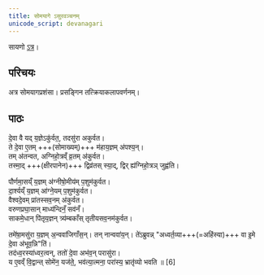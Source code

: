 ```yaml
---
title: सोमयागे ऽसुरवञ्चनम्
unicode_script: devanagari
---
```

सायणो [ऽत्र](https://archive.org/stream/Anandashram_Samskrita_Granthavali_Anandashram_Sanskrit_Series/ASS_042_Krishna_Yajurvediya_Taittiriya_Samhita_Part_5_-_Kasinath_Sastri_Agase_1946#page/n171/mode/2up)।

## परिचयः
अत्र सोमयागप्रशंसा। प्रसङ्गिन तत्क्रियाकलापवर्णनम्।

## पाठः
दे॒वा वै यद् य॒ज्ञेऽकु॑र्वत॒, तदसु॑रा अकुर्वत।  
ते दे॒वा ए॒तम् +++(सोमाख्यम्)+++ म॑हाय॒ज्ञम् अ॑पश्य॒न्।  
तम् अ॑तन्वत, अग्निहो॒त्रव्ँ व्र॒तम् अ॑कुर्वत।  
तस्मा॒द् +++(क्षीरपानेन)+++ द्विव्र॑तस् स्या॒द्, द्विर् ह्य॑ग्निहो॒त्रञ् जुह्व॑ति। 

पौर्णमा॒सय्ँ य॒ज्ञम् अ॑ग्नीषो॒मीय॑म् प॒शुम॑कुर्वत।  
दा॒र्श्यय्ँ य॒ज्ञम् आ॑ग्ने॒यम् प॒शुम॑कुर्वत।  
वैश्वदे॒वम् प्रा॑तस्सव॒नम् अ॑कुर्वत।  
वरुणप्रघा॒सान् माध्य॑न्दिनँ॒ सव॑नँ।  
साकमे॒धान् पि॑तृय॒ज्ञन् त्र्य॑म्बकाँस् तृतीयसव॒नम॑कुर्वत।  

तमे॑षा॒मसु॑रा य॒ज्ञम् अ॒न्ववा॑जिगाँस॒न्। तन् नान्ववा॑य॒न्। ते॑ऽब्रुवन्न् "अध्वर्त॒व्या+++(=अहिंस्या)+++ वा इ॒मे दे॒वा अ॑भूव॒न्नि"ति॑।  
तद॑ध्व॒रस्या॑ध्वर॒त्वन्, ततो॑ दे॒वा अभ॑व॒न् परासु॑रा।  
य ए॒वव्ँ वि॒द्वान्त् सोमे॑न॒ यज॑ते॒, भव॑त्या॒त्मना॒ परा॑स्य॒ भ्रातृ॑व्यो भवति ॥ [6]